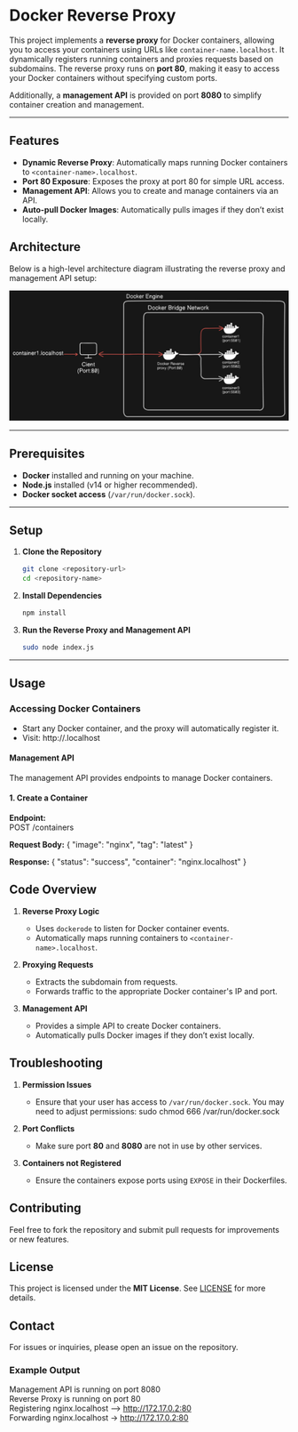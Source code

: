 # Docker Reverse Proxy

This project implements a **reverse proxy** for Docker containers, allowing you to access your containers using URLs like `container-name.localhost`. It dynamically registers running containers and proxies requests based on subdomains. The reverse proxy runs on **port 80**, making it easy to access your Docker containers without specifying custom ports. 

Additionally, a **management API** is provided on port **8080** to simplify container creation and management. 

---

## Features  
- **Dynamic Reverse Proxy**: Automatically maps running Docker containers to `<container-name>.localhost`.  
- **Port 80 Exposure**: Exposes the proxy at port 80 for simple URL access.  
- **Management API**: Allows you to create and manage containers via an API.  
- **Auto-pull Docker Images**: Automatically pulls images if they don’t exist locally.  

## Architecture  

Below is a high-level architecture diagram illustrating the reverse proxy and management API setup:

![Architecture Diagram](./public/architecture.png)


---

## Prerequisites  

- **Docker** installed and running on your machine.  
- **Node.js** installed (v14 or higher recommended).  
- **Docker socket access** (`/var/run/docker.sock`).

---

## Setup  

1. **Clone the Repository**  
   ```bash
   git clone <repository-url>
   cd <repository-name>

2. **Install Dependencies**  
   ```bash
   npm install

3. **Run the Reverse Proxy and Management API**  
   ```bash
   sudo node index.js


---

## Usage  

### Accessing Docker Containers  

- Start any Docker container, and the proxy will automatically register it.
- Visit:  http://<container-name>.localhost

#### Management API  

The management API provides endpoints to manage Docker containers.  

#### 1. Create a Container  
**Endpoint:**  
POST /containers

**Request Body:**
{
  "image": "nginx",
  "tag": "latest"
}

**Response:**
{
  "status": "success",
  "container": "nginx.localhost"
}

## Code Overview  

1. **Reverse Proxy Logic**  
   - Uses `dockerode` to listen for Docker container events.
   - Automatically maps running containers to `<container-name>.localhost`.

2. **Proxying Requests**  
   - Extracts the subdomain from requests.
   - Forwards traffic to the appropriate Docker container's IP and port.

3. **Management API**  
   - Provides a simple API to create Docker containers.
   - Automatically pulls Docker images if they don’t exist locally.


## Troubleshooting  

1. **Permission Issues**  
   - Ensure that your user has access to `/var/run/docker.sock`. You may need to adjust permissions:
     sudo chmod 666 /var/run/docker.sock

2. **Port Conflicts**  
   - Make sure port **80** and **8080** are not in use by other services.  

3. **Containers not Registered**  
   - Ensure the containers expose ports using `EXPOSE` in their Dockerfiles.


## Contributing  

Feel free to fork the repository and submit pull requests for improvements or new features.  


## License  

This project is licensed under the **MIT License**. See [LICENSE](LICENSE) for more details.  


## Contact  

For issues or inquiries, please open an issue on the repository. 


### Example Output  

Management API is running on port 8080  
Reverse Proxy is running on port 80  
Registering nginx.localhost --> http://172.17.0.2:80  
Forwarding nginx.localhost -> http://172.17.0.2:80  



